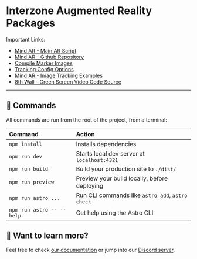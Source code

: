 # Interzone Augmented Reality Packages

Important Links:
- [Mind AR - Main AR Script](https://github.com/hiukim/mind-ar-js)
- [Mind AR - Github Repository](https://github.com/hiukim/mind-ar-js)
- [Compile Marker Images](https://hiukim.github.io/mind-ar-js-doc/tools/compile/)
- [Tracking Config Options](https://hiukim.github.io/mind-ar-js-doc/quick-start/tracking-config)
- [Mind AR - Image Tracking Examples](https://hiukim.github.io/mind-ar-js-doc/examples/summary)
- [8th Wall - Green Screen Video Code Source](https://www.8thwall.com/playground/alpha-video-slam-aframe/code/)



---

## 🧞 Commands

All commands are run from the root of the project, from a terminal:

| Command                   | Action                                           |
| :------------------------ | :----------------------------------------------- |
| `npm install`             | Installs dependencies                            |
| `npm run dev`             | Starts local dev server at `localhost:4321`      |
| `npm run build`           | Build your production site to `./dist/`          |
| `npm run preview`         | Preview your build locally, before deploying     |
| `npm run astro ...`       | Run CLI commands like `astro add`, `astro check` |
| `npm run astro -- --help` | Get help using the Astro CLI                     |

## 👀 Want to learn more?

Feel free to check [our documentation](https://docs.astro.build) or jump into our [Discord server](https://astro.build/chat).
